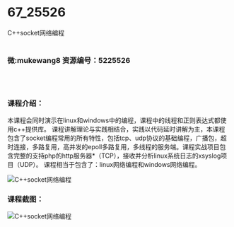 # 67_25526
C++socket网络编程
<br/></br>
<h3>微:mukewang8 资源编号：5225526</h3>
<br/></br>
<h3>课程介绍：</h3>
<p>本课程会同时演示在linux和windows中的编程，课程中的线程和正则表达式都使用c++提供库。 课程讲解理论与实践相结合，实践以代码延时讲解为主，本课程包含了socket编程常用的所有特性，包括tcp、udp协议的基础编程，广播包，超时连接，多路复用，高并发的epoll多路复用，多线程的服务端。课程实战项目包含完整的支持php的http服务器*（TCP），接收并分析linux系统日志的xsyslog项目（UDP）。 课程相当于包含了：linux网络编程和windows网络编程。</p>
<p><img src="https://www.ko996.com/wp-content/uploads/img/2022/07/1-115-300x154.png" alt="C++socket网络编程"></p>
<div class="info-desc">
<h3>课程截图：</h3>
<p><img src="https://www.ko996.com/wp-content/uploads/img/2022/07/2-117.png" alt="C++socket网络编程"></p>


			
</div>
